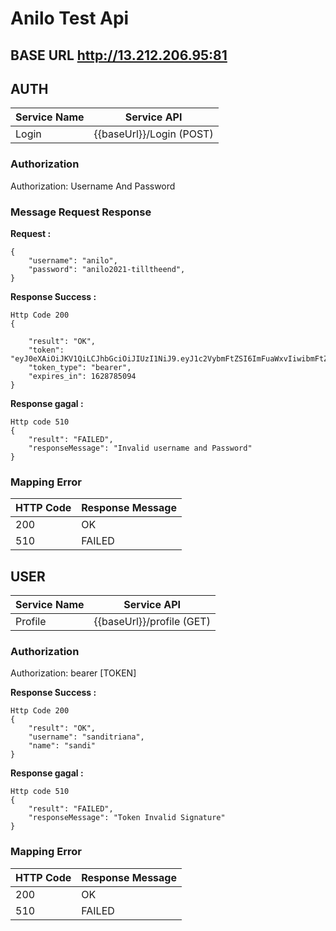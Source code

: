 # Anilo Test Api

## BASE URL http://13.212.206.95:81

## AUTH

| Service Name  | Service API |
| ------------- | ------------- |
| Login | {{baseUrl}}/Login (POST)  |

### Authorization
Authorization: Username And Password

### Message Request Response
**Request :**
```
{
	"username": "anilo",
	"password": "anilo2021-tilltheend",
}
```
**Response Success :**
``` 
Http Code 200
{

    "result": "OK",
    "token": "eyJ0eXAiOiJKV1QiLCJhbGciOiJIUzI1NiJ9.eyJ1c2VybmFtZSI6ImFuaWxvIiwibmFtZSI6InNhbmRpIiwiZXhwaXJlc19pbiI6MTYyODc4NTA5NCwicmVmcmVzaF90dGwiOjE2Mjg3ODUwOTR9.5OrHPpM072P4IPi1FxMdBU2bCZEC1Q0sdLiqFZam6Iw",
    "token_type": "bearer",
    "expires_in": 1628785094
}
```

**Response gagal :**
``` 
Http code 510
{
    "result": "FAILED",
    "responseMessage": "Invalid username and Password"
}
```

### Mapping Error
| HTTP Code | Response Message |
| ------------- | ------------- |
| 200 |OK|
| 510 |FAILED      |


## USER

| Service Name  | Service API |
| ------------- | ------------- |
| Profile | {{baseUrl}}/profile (GET)  |

### Authorization
Authorization: bearer [TOKEN]

**Response Success :**
``` 
Http Code 200
{
    "result": "OK",
    "username": "sanditriana",
    "name": "sandi"
}
```

**Response gagal :**
``` 
Http code 510
{
    "result": "FAILED",
    "responseMessage": "Token Invalid Signature"
}
```

### Mapping Error
| HTTP Code | Response Message |
| ------------- | ------------- |
| 200 |OK|
| 510 |FAILED      |

